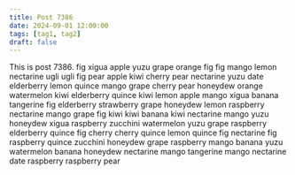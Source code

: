 ```yaml
---
title: Post 7386
date: 2024-09-01 12:00:00
tags: [tag1, tag2]
draft: false
---
```

This is post 7386.
fig
xigua
apple
yuzu
grape
orange
fig
fig
mango
lemon
nectarine
ugli
ugli
fig
pear
apple
kiwi
cherry
pear
nectarine
yuzu
date
elderberry
lemon
quince
mango
grape
cherry
pear
honeydew
orange
watermelon
kiwi
elderberry
quince
kiwi
lemon
apple
mango
xigua
banana
tangerine
fig
elderberry
strawberry
grape
honeydew
lemon
raspberry
nectarine
mango
grape
fig
kiwi
kiwi
banana
kiwi
nectarine
mango
yuzu
honeydew
xigua
raspberry
zucchini
watermelon
yuzu
grape
raspberry
elderberry
quince
fig
cherry
cherry
quince
lemon
quince
fig
nectarine
fig
raspberry
quince
zucchini
honeydew
grape
raspberry
mango
banana
yuzu
watermelon
banana
honeydew
nectarine
mango
tangerine
mango
nectarine
date
raspberry
raspberry
pear

